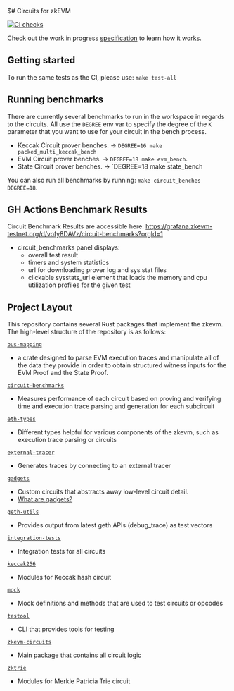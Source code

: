 $# Circuits for zkEVM

[![CI checks](https://github.com/privacy-scaling-explorations/zkevm-circuits/actions/workflows/ci.yml/badge.svg)](https://github.com/privacy-scaling-explorations/zkevm-circuits/actions/workflows/ci.yml)

Check out the work in progress [specification](https://github.com/privacy-scaling-explorations/zkevm-specs) to learn how it works.


## Getting started

To run the same tests as the CI, please use: `make test-all`
 
## Running benchmarks

There are currently several benchmarks to run in the workspace in regards to the circuits.
All use the `DEGREE` env var to specify the degree of the `K` parameter that you want 
to use for your circuit in the bench process.
-   Keccak Circuit prover benches. -> `DEGREE=16 make packed_multi_keccak_bench`
-   EVM Circuit prover benches. -> `DEGREE=18 make evm_bench`.
-   State Circuit prover benches. -> `DEGREE=18 make state_bench

You can also run all benchmarks by running: `make circuit_benches DEGREE=18`.

## GH Actions Benchmark Results

Circuit Benchmark Results are accessible here: https://grafana.zkevm-testnet.org/d/vofy8DAVz/circuit-benchmarks?orgId=1

- circuit_benchmarks panel displays:
    - overall test result
    - timers and system statistics
    - url for downloading prover log and sys stat files
    - clickable sysstats_url element that loads the memory and cpu utilization profiles for the given test
    

## Project Layout

This repository contains several Rust packages that implement the zkevm. The high-level structure of the repository is as follows:

[`bus-mapping`](https://github.com/scroll-tech/zkevm-circuits/tree/develop/bus-mapping)

- a crate designed to parse EVM execution traces and manipulate all of the data they provide in order to obtain structured witness inputs for the EVM Proof and the State Proof.

[`circuit-benchmarks`](https://github.com/scroll-tech/zkevm-circuits/tree/develop/circuit-benchmarks)

- Measures performance of each circuit based on proving and verifying time and execution trace parsing and generation for each subcircuit

[`eth-types`](https://github.com/scroll-tech/zkevm-circuits/tree/develop/eth-types)

- Different types helpful for various components of the zkevm, such as execution trace parsing or circuits

[`external-tracer`](https://github.com/scroll-tech/zkevm-circuits/tree/develop/external-tracer)

- Generates traces by connecting to an external tracer

[`gadgets`](https://github.com/scroll-tech/zkevm-circuits/tree/develop/gadgets)

- Custom circuits that abstracts away low-level circuit detail.
- [What are gadgets?](https://zcash.github.io/halo2/concepts/gadgets.html)

[`geth-utils`](https://github.com/scroll-tech/zkevm-circuits/tree/develop/geth-utils)

- Provides output from latest geth APIs (debug_trace) as test vectors

[`integration-tests`](https://github.com/scroll-tech/zkevm-circuits/tree/develop/integration-tests)

- Integration tests for all circuits

[`keccak256`](https://github.com/scroll-tech/zkevm-circuits/tree/develop/keccak256)

- Modules for Keccak hash circuit

[`mock`](https://github.com/scroll-tech/zkevm-circuits/tree/develop/mock)

- Mock definitions and methods that are used to test circuits or opcodes

[`testool`](https://github.com/scroll-tech/zkevm-circuits/tree/develop/testool)

- CLI that provides tools for testing

[`zkevm-circuits`](https://github.com/scroll-tech/zkevm-circuits/tree/develop/zkevm-circuits/src)

- Main package that contains all circuit logic

[`zktrie`](https://github.com/scroll-tech/zkevm-circuits/tree/develop/zktrie)

- Modules for Merkle Patricia Trie circuit
